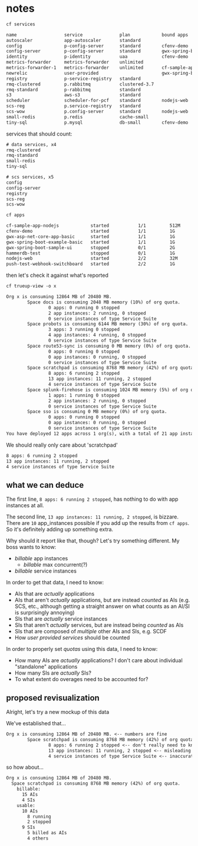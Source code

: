 # notes

```txt
cf services

name                  service              plan            bound apps                                     last operation     broker                    upgrade available
autoscaler            app-autoscaler       standard                                                       create succeeded   app-autoscaler
config                p-config-server      standard        cfenv-demo                                     create succeeded   p-spring-cloud-services
config-server         p-config-server      standard        gwx-spring-boot-example-basic                  update succeeded   p-spring-cloud-services
identity              p-identity           uaa             cfenv-demo                                     create succeeded   identity-service-broker
metrics-forwarder     metrics-forwarder    unlimited                                                      create succeeded   metrics-forwarder
metrics-forwarder-1   metrics-forwarder    unlimited       cf-sample-app-nodejs, cfenv-demo, nodejs-web   create succeeded   metrics-forwarder
newrelic              user-provided                        gwx-spring-boot-example-basic
registry              p-service-registry   standard                                                       create succeeded   p-spring-cloud-services
rmq-clustered         p.rabbitmq           clustered-3.7                                                  create succeeded   rabbitmq-odb
rmq-standard          p-rabbitmq           standard                                                       create succeeded   p-rabbitmq
s3                    aws-s3               standard                                                       create succeeded   aws-services-broker
scheduler             scheduler-for-pcf    standard        nodejs-web                                     create succeeded   scheduler-for-pcf
scs-reg               p.service-registry   standard                                                       create succeeded   scs-service-broker
scs-wow               p.config-server      standard        nodejs-web                                     update succeeded   scs-service-broker
small-redis           p.redis              cache-small                                                    create succeeded   redis-odb
tiny-sql              p.mysql              db-small        cfenv-demo                                     update succeeded   dedicated-mysql-broker
```

services that should count:

```txt
# data services, x4
rmq-clustered
rmq-standard
small-redis
tiny-sql

# scs services, x5
config
config-server
registry
scs-reg
scs-wow
```

```txt
cf apps

cf-sample-app-nodejs            started           1/1         512M     1G
cfenv-demo                      started           1/1         1G       256M
gwx-asp-net-core-app-basic      started           1/1         1G       1G
gwx-spring-boot-example-basic   started           1/1         1G       512M
gwx-spring-boot-sample-ui       stopped           0/1         2G       512M
hammerdb-test                   stopped           0/1         1G       1G
nodejs-web                      started           2/2         32M      1G
push-test-webhook-switchboard   started           2/2         1G       1G
```

then let's check it against what's reported

```txt
cf trueup-view -o x

Org x is consuming 12864 MB of 20480 MB.
        Space docs is consuming 2048 MB memory (10%) of org quota.
                0 apps: 0 running 0 stopped
                2 app instances: 2 running, 0 stopped
                0 service instances of type Service Suite
        Space probots is consuming 6144 MB memory (30%) of org quota.
                3 apps: 3 running 0 stopped
                4 app instances: 4 running, 0 stopped
                0 service instances of type Service Suite
        Space route53-sync is consuming 0 MB memory (0%) of org quota.
                0 apps: 0 running 0 stopped
                0 app instances: 0 running, 0 stopped
                0 service instances of type Service Suite
        Space scratchpad is consuming 8768 MB memory (42%) of org quota.
                8 apps: 6 running 2 stopped
                13 app instances: 11 running, 2 stopped
                4 service instances of type Service Suite
        Space splunk-firehose is consuming 1024 MB memory (5%) of org quota.
                1 apps: 1 running 0 stopped
                2 app instances: 2 running, 0 stopped
                0 service instances of type Service Suite
        Space sso is consuming 0 MB memory (0%) of org quota.
                0 apps: 0 running 0 stopped
                0 app instances: 0 running, 0 stopped
                0 service instances of type Service Suite
You have deployed 12 apps across 1 org(s), with a total of 21 app instances configured. You are currently running 10 apps with 19 app instances and using 4 service instances of type Service Suite.
```

We should really only care about 'scratchpad'

```txt
8 apps: 6 running 2 stopped
13 app instances: 11 running, 2 stopped
4 service instances of type Service Suite
```

## what we can deduce

The first line, `8 apps: 6 running 2 stopped`, has nothing to do with app instances at all.

The second line, `13 app instances: 11 running, 2 stopped`, is bizzare. There are `10` app_instances possible if you add up the results from `cf apps`. So it's definitely adding up something extra.

Why should it report like that, though? Let's try something different. My boss wants to know:

- _billable_ app instances
  - _billable_ max concurrent(?)
- _billable_ service instances

In order to get that data, I need to know:

- AIs that are _actually_ applications
- AIs that aren't _actually_ applications, but are instead _counted_ as AIs (e.g. SCS, etc., although getting a straight answer on what counts as an AI/SI is surprisingly annoying)
- SIs that are _actually_ service instances
- SIs that aren't _actually_ services, but are instead being _counted_ as AIs
- SIs that are composed of _multiple_ other AIs and SIs, e.g. SCDF
- How _user provided services_ should be counted

In order to properly set _quotas_ using this data, I need to know:

- How many AIs are _actually_ applications? I don't care about individual "standalone" applications
- How many SIs are _actually_ SIs?
- To what extent do overages need to be accounted for?

## proposed revisualization

Alright, let's try a new mockup of this data

We've established that...

```txt
Org x is consuming 12864 MB of 20480 MB. <-- numbers are fine
        Space scratchpad is consuming 8768 MB memory (42%) of org quota.
                8 apps: 6 running 2 stopped <-- don't really need to know
                13 app instances: 11 running, 2 stopped <-- misleading
                4 service instances of type Service Suite <-- inaccurate?
```

so how about...

```txt
Org x is consuming 12864 MB of 20480 MB.
  Space scratchpad is consuming 8768 MB memory (42%) of org quota.
    billable:
      15 AIs
      4 SIs
    usable:
      10 AIs
        8 running
        2 stopped
      9 SIs
        5 billed as AIs
        4 others
```
